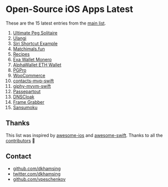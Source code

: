 # Open-Source iOS Apps Latest

These are the 15 latest entries from the [main list](https://github.com/dkhamsing/open-source-ios-apps).


1. [Ultimate Peg Solitaire](https://github.com/mkhrapov/ultimate-peg-solitaire)
2. [Ulangi](https://github.com/ulangi/ulangi)
3. [Siri Shortcut Example](https://github.com/CoyoteLab/Studies-Siri-Shortcut-iOS-13)
4. [Matchimals.fun](https://github.com/igravitystudios/matchimals.fun)
5. [Recipes](https://github.com/mecid/swiftui-recipes-app)
6. [Exa Wallet Monero](https://github.com/exantech/exa-wallet-ios)
7. [AlphaWallet ETH Wallet](https://github.com/AlphaWallet/alpha-wallet-ios)
8. [PGPro](https://github.com/lucanaef/PGPro)
9. [WooCommerce](https://github.com/woocommerce/woocommerce-ios)
10. [contacts-mvp-swift](https://github.com/tirupati17/contacts-mvp-swift)
11. [giphy-mvvm-swift](https://github.com/tirupati17/giphy-mvvm-swift)
12. [Passepartout](https://github.com/passepartoutvpn/passepartout-ios)
13. [DNSCloak](https://github.com/s-s/dnscloak)
14. [Frame Grabber](https://github.com/arthurhammer/FrameGrabber)
15. [Sansumoku](https://github.com/mkhrapov/sansumoku)

## Thanks

This list was inspired by [awesome-ios](https://github.com/vsouza/awesome-ios) and [awesome-swift](https://github.com/matteocrippa/awesome-swift). Thanks to all the [contributors](https://github.com/dkhamsing/open-source-ios-apps/graphs/contributors) 🎉 

## Contact

- [github.com/dkhamsing](https://github.com/dkhamsing)
- [twitter.com/dkhamsing](https://twitter.com/dkhamsing)
- [github.com/vpeschenkov](https://github.com/vpeschenkov)
